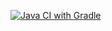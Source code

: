 
[![Java CI with Gradle](https://github.com/FabiMamani/modelo-ui/actions/workflows/gradle.yml/badge.svg?branch=main&event=workflow_run)](https://github.com/FabiMamani/modelo-ui/actions/workflows/gradle.yml)
